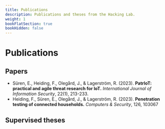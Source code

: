 ```yaml
---
title: Publications
description: Publications and theses from the Hacking Lab.
weight: 1
bookFlatSection: true
bookHidden: false
---
```


# Publications


## Papers

- Süren, E., Heiding, F., Olegård, J., & Lagerström, R. (2023). **PatrIoT: practical and agile threat research for IoT.** *International Journal of Information Security*, 22(1), 213-233.
- Heiding, F., Süren, E., Olegård, J., & Lagerström, R. (2023). **Penetration testing of connected households.** *Computers & Security*, 126, 103067

## Supervised theses

